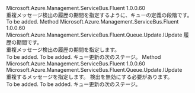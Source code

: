 <Type Name="IWithDuplicateMessageDetection" FullName="Microsoft.Azure.Management.ServiceBus.Fluent.Queue.Update.IWithDuplicateMessageDetection">
  <TypeSignature Language="C#" Value="public interface IWithDuplicateMessageDetection" />
  <TypeSignature Language="ILAsm" Value=".class public interface auto ansi abstract IWithDuplicateMessageDetection" />
  <TypeSignature Language="DocId" Value="T:Microsoft.Azure.Management.ServiceBus.Fluent.Queue.Update.IWithDuplicateMessageDetection" />
  <TypeSignature Language="VB.NET" Value="Public Interface IWithDuplicateMessageDetection" />
  <TypeSignature Language="F#" Value="type IWithDuplicateMessageDetection = interface" />
  <AssemblyInfo>
    <AssemblyName>Microsoft.Azure.Management.ServiceBus.Fluent</AssemblyName>
    <AssemblyVersion>1.0.0.60</AssemblyVersion>
  </AssemblyInfo>
  <Interfaces />
  <Docs>
    <summary>
            重複メッセージ検出の履歴の期間を指定するように、キューの定義の段階です。
            </summary>
    <remarks>To be added.</remarks>
  </Docs>
  <Members>
    <Member MemberName="WithDuplicateMessageDetectionHistoryDuration">
      <MemberSignature Language="C#" Value="public Microsoft.Azure.Management.ServiceBus.Fluent.Queue.Update.IUpdate WithDuplicateMessageDetectionHistoryDuration (TimeSpan duration);" />
      <MemberSignature Language="ILAsm" Value=".method public hidebysig newslot virtual instance class Microsoft.Azure.Management.ServiceBus.Fluent.Queue.Update.IUpdate WithDuplicateMessageDetectionHistoryDuration(valuetype System.TimeSpan duration) cil managed" />
      <MemberSignature Language="DocId" Value="M:Microsoft.Azure.Management.ServiceBus.Fluent.Queue.Update.IWithDuplicateMessageDetection.WithDuplicateMessageDetectionHistoryDuration(System.TimeSpan)" />
      <MemberSignature Language="VB.NET" Value="Public Function WithDuplicateMessageDetectionHistoryDuration (duration As TimeSpan) As IUpdate" />
      <MemberSignature Language="F#" Value="abstract member WithDuplicateMessageDetectionHistoryDuration : TimeSpan -&gt; Microsoft.Azure.Management.ServiceBus.Fluent.Queue.Update.IUpdate" Usage="iWithDuplicateMessageDetection.WithDuplicateMessageDetectionHistoryDuration duration" />
      <MemberType>Method</MemberType>
      <AssemblyInfo>
        <AssemblyName>Microsoft.Azure.Management.ServiceBus.Fluent</AssemblyName>
        <AssemblyVersion>1.0.0.60</AssemblyVersion>
      </AssemblyInfo>
      <ReturnValue>
        <ReturnType>Microsoft.Azure.Management.ServiceBus.Fluent.Queue.Update.IUpdate</ReturnType>
      </ReturnValue>
      <Parameters>
        <Parameter Name="duration" Type="System.TimeSpan" />
      </Parameters>
      <Docs>
        <param name="duration">履歴の期間です。</param>
        <summary>
            重複メッセージ検出の履歴の期間を指定します。
            </summary>
        <returns>To be added.</returns>
        <remarks>To be added.</remarks>
        <return>キュー更新の次のステージ。</return>
      </Docs>
    </Member>
    <Member MemberName="WithoutDuplicateMessageDetection">
      <MemberSignature Language="C#" Value="public Microsoft.Azure.Management.ServiceBus.Fluent.Queue.Update.IUpdate WithoutDuplicateMessageDetection ();" />
      <MemberSignature Language="ILAsm" Value=".method public hidebysig newslot virtual instance class Microsoft.Azure.Management.ServiceBus.Fluent.Queue.Update.IUpdate WithoutDuplicateMessageDetection() cil managed" />
      <MemberSignature Language="DocId" Value="M:Microsoft.Azure.Management.ServiceBus.Fluent.Queue.Update.IWithDuplicateMessageDetection.WithoutDuplicateMessageDetection" />
      <MemberSignature Language="VB.NET" Value="Public Function WithoutDuplicateMessageDetection () As IUpdate" />
      <MemberSignature Language="F#" Value="abstract member WithoutDuplicateMessageDetection : unit -&gt; Microsoft.Azure.Management.ServiceBus.Fluent.Queue.Update.IUpdate" Usage="iWithDuplicateMessageDetection.WithoutDuplicateMessageDetection " />
      <MemberType>Method</MemberType>
      <AssemblyInfo>
        <AssemblyName>Microsoft.Azure.Management.ServiceBus.Fluent</AssemblyName>
        <AssemblyVersion>1.0.0.60</AssemblyVersion>
      </AssemblyInfo>
      <ReturnValue>
        <ReturnType>Microsoft.Azure.Management.ServiceBus.Fluent.Queue.Update.IUpdate</ReturnType>
      </ReturnValue>
      <Parameters />
      <Docs>
        <summary>
            重複するメッセージを指定します。 検出を無効にする必要があります。
            </summary>
        <returns>To be added.</returns>
        <remarks>To be added.</remarks>
        <return>キュー更新の次のステージ。</return>
      </Docs>
    </Member>
  </Members>
</Type>